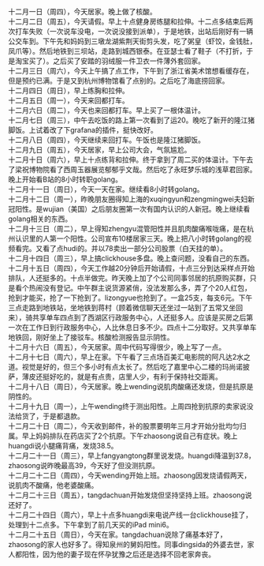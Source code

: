 十二月一日（周四），今天居家。晚上做了核酸。</br>
十二月二日（周五），今天请假。早上十点健身房练腿和拉伸。十二点多结束后两次打车失败（一次说车没电，一次说没接到派单），于是地铁，出站后刚好有一辆公交车到。下午先和妈妈到三墩龙湖紫荆天街剪头发，吃了粥皇（虾饺，金钱肚，凤爪等）。然后地铁到三坝站，走路到城西银泰。在亚瑟士看了鞋子（不打折，于是淘宝买了）。之后买了安踏的羽绒服一件卫衣一件薄外套回家。</br>
十二月三日（周六），今天上午搞了点工作，下午到了浙江省美术馆想看缓存在，但是预约已满。于是又到杭州博物馆看了点别的。之后吃了海底捞回家。</br>
十二月四日（周日），早上练胸和拉伸。</br>
十二月五日（周一），今天来回都打车。</br>
十二月六日（周二），今天也来回都打车。早上买了一根体温计。</br>
十二月七日（周三），中午去吃饭的路上第一次看到了运20。晚吃了新开的隆江猪脚饭。上试着改了下grafana的插件，挺快改好。</br>
十二月八日（周四），今天继续来回打车。午饭也是隆江猪脚饭。</br>
十二月九日（周五），今天居家，早上公司大会，气氛尴尬。</br>
十二月十日（周六），早上十点练背和拉伸。终于拿到了周二买的体温计。下午去了梁祝博物院看了西周玉器展览郁郁乎文哉。然后吃了永旺梦乐城的浅草君回家。晚上开始看B站的8小时转职golang。</br>
十二月十一日（周日），今天一天在家。继续看8小时转golang。</br>
十二月十二日（周一），昨晚朋友圈得知上海的xuqingyun和zengmingwei夫妇新冠阳性。是wujian（美国）之后朋友圈第一次有国内认识的人新冠。晚上继续看golang相关的东西。</br>
十二月十三日（周二），早上得知zhengyu混管阳性并且肌肉酸痛喉咙痛，是在杭州认识里的人第一个阳性。公司宣布10楼居家三天。晚上把八小时转golang的视频看完。又看了点hudi的。并以78卖出一部分公司股票（白天挂的单）。</br>
十二月十四日（周三），早上搞clickhouse多盘。晚上查问题，没看自己的东西。</br>
十二月十五日（周四），今天工作越20分钟后开始请假，十点三分到达采样点开始排队，人还挺多的。十点半做完。昨天晚上加了个公司同事邻居的抗原购买群，只是看个热闹没有登记。中午群主说货源紧俏，没法发那么多，弄了个20人红包，抢到才能买，抢了一下抢到了。lizongyue也抢到了。一盒25支，每支6元。下午三点走路到地铁站，坐地铁到蒋村（顾着微信聊天还坐过一站到了五常又坐回来），骑共享单车四点到了西湖区行政服务中心，人还挺多人。应该是买房之后第一次在工作日到行政服务中心，人比休息日多不少。四点十二分取好。又共享单车地铁回，刚好坐上了接驳车。核酸检测报告显示阴性。</br>
十二月十六日（周五），今天居家。周中代码写得很少，晚上写了一点。</br>
十二月十七日（周六），早上在家。下午看了三点场百美汇电影院的阿凡达2水之道。视觉是好的，但三个多小时有点太长了。然后吃了嘉里中心二楼的玛尚诺披萨，薄皮还挺好吃的，就是有点贵，店里人少，有利于保持社交距离。</br>
十二月十八日（周日），今天居家。晚上wending说肌肉酸痛还发烧，但是抗原是阴性的。</br>
十二月十九日（周一），上午wending终于测出阳性。上周四抢到抗原的卖家说没法给货了，于是都退款。</br>
十二月二十日（周二），今天收到邮件，补的股票要明年三月才开始分批均匀归属。早上妈妈排队在药店买了2个抗原。下午zhaosong说自己有症状。晚上huangdi说小腿痛背痛，发烧38.5。</br>
十二月二十一日（周三），早上fangyangtong群里说发烧。huangdi降温到37.8，zhaosong说昨晚最高39，今天好了但没测抗原。</br>
十二月二十二日（周四），今天wending开始上班。zhaosong因发烧请假两天，说肌肉不酸痛，他老婆酸痛。</br>
十二月二十三日（周五），tangdachuan开始发烧但坚持坚持上班。zhaosong说还好了。</br>
十二月二十四日（周六），早上十点多huangdi来电说产线一台clickhouse挂了，处理到十二点多。下午拿到了前几天买的iPad mini6。</br>
十二月二十五日（周日），今天在家。tangdachuan说除了痛基本好了，zhaosong的家人也好多了。得知泉州的舅妈阳性。同事dingsida的外婆去世，家人都阳性，因为他的妻子现在怀孕犹豫之后还是选择不回老家奔丧。</br>
